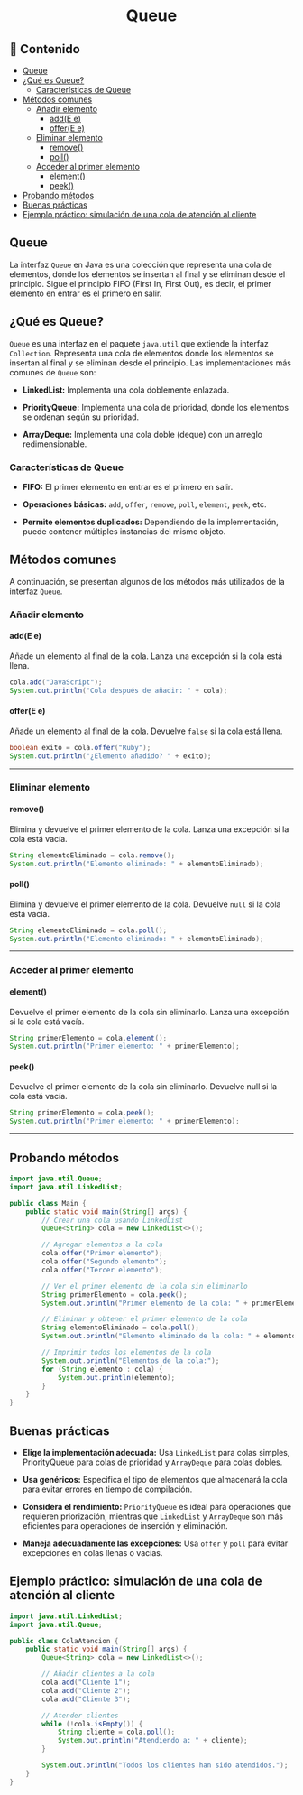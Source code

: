 <h1 align="center">Queue</h1>

<h2>📑 Contenido</h2>

- [Queue](#queue)
- [¿Qué es Queue?](#qué-es-queue)
  - [Características de Queue](#características-de-queue)
- [Métodos comunes](#métodos-comunes)
  - [Añadir elemento](#añadir-elemento)
    - [add(E e)](#adde-e)
    - [offer(E e)](#offere-e)
  - [Eliminar elemento](#eliminar-elemento)
    - [remove()](#remove)
    - [poll()](#poll)
  - [Acceder al primer elemento](#acceder-al-primer-elemento)
    - [element()](#element)
    - [peek()](#peek)
- [Probando métodos](#probando-métodos)
- [Buenas prácticas](#buenas-prácticas)
- [Ejemplo práctico: simulación de una cola de atención al cliente](#ejemplo-práctico-simulación-de-una-cola-de-atención-al-cliente)

## Queue

La interfaz `Queue` en Java es una colección que representa una cola de elementos, donde los elementos se insertan al final y se eliminan desde el principio. Sigue el principio FIFO (First In, First Out), es decir, el primer elemento en entrar es el primero en salir.

## ¿Qué es Queue?

`Queue` es una interfaz en el paquete `java.util` que extiende la interfaz `Collection`. Representa una cola de elementos donde los elementos se insertan al final y se eliminan desde el principio. Las implementaciones más comunes de `Queue` son:

- **LinkedList:** Implementa una cola doblemente enlazada.

- **PriorityQueue:** Implementa una cola de prioridad, donde los elementos se ordenan según su prioridad.

- **ArrayDeque:** Implementa una cola doble (deque) con un arreglo redimensionable.

### Características de Queue

- **FIFO:** El primer elemento en entrar es el primero en salir.

- **Operaciones básicas:** `add`, `offer`, `remove`, `poll`, `element`, `peek`, etc.

- **Permite elementos duplicados:** Dependiendo de la implementación, puede contener múltiples instancias del mismo objeto.

## Métodos comunes

A continuación, se presentan algunos de los métodos más utilizados de la interfaz `Queue`.

### Añadir elemento

#### add(E e)

Añade un elemento al final de la cola. Lanza una excepción si la cola está llena.

```java
cola.add("JavaScript");
System.out.println("Cola después de añadir: " + cola);
```

#### offer(E e)

Añade un elemento al final de la cola. Devuelve `false` si la cola está llena.

```java
boolean exito = cola.offer("Ruby");
System.out.println("¿Elemento añadido? " + exito);
```

---

### Eliminar elemento

#### remove()

Elimina y devuelve el primer elemento de la cola. Lanza una excepción si la cola está vacía.

```java
String elementoEliminado = cola.remove();
System.out.println("Elemento eliminado: " + elementoEliminado);
```

#### poll()

Elimina y devuelve el primer elemento de la cola. Devuelve `null` si la cola está vacía.

```java
String elementoEliminado = cola.poll();
System.out.println("Elemento eliminado: " + elementoEliminado);
```

---

### Acceder al primer elemento

#### element()

Devuelve el primer elemento de la cola sin eliminarlo. Lanza una excepción si la cola está vacía.

```java
String primerElemento = cola.element();
System.out.println("Primer elemento: " + primerElemento);
```

#### peek()

Devuelve el primer elemento de la cola sin eliminarlo. Devuelve null si la cola está vacía.

```java
String primerElemento = cola.peek();
System.out.println("Primer elemento: " + primerElemento);
```

---

## Probando métodos

```java
import java.util.Queue;
import java.util.LinkedList;

public class Main {
    public static void main(String[] args) {
        // Crear una cola usando LinkedList
        Queue<String> cola = new LinkedList<>();

        // Agregar elementos a la cola
        cola.offer("Primer elemento");
        cola.offer("Segundo elemento");
        cola.offer("Tercer elemento");

        // Ver el primer elemento de la cola sin eliminarlo
        String primerElemento = cola.peek();
        System.out.println("Primer elemento de la cola: " + primerElemento);

        // Eliminar y obtener el primer elemento de la cola
        String elementoEliminado = cola.poll();
        System.out.println("Elemento eliminado de la cola: " + elementoEliminado);

        // Imprimir todos los elementos de la cola
        System.out.println("Elementos de la cola:");
        for (String elemento : cola) {
            System.out.println(elemento);
        }
    }
}
```

## Buenas prácticas

- **Elige la implementación adecuada:** Usa `LinkedList` para colas simples, PriorityQueue para colas de prioridad y `ArrayDeque` para colas dobles.

- **Usa genéricos:** Especifica el tipo de elementos que almacenará la cola para evitar errores en tiempo de compilación.

- **Considera el rendimiento:** `PriorityQueue` es ideal para operaciones que requieren priorización, mientras que `LinkedList` y `ArrayDeque` son más eficientes para operaciones de inserción y eliminación.

- **Maneja adecuadamente las excepciones:** Usa `offer` y `poll` para evitar excepciones en colas llenas o vacías.

## Ejemplo práctico: simulación de una cola de atención al cliente

```java
import java.util.LinkedList;
import java.util.Queue;

public class ColaAtencion {
    public static void main(String[] args) {
        Queue<String> cola = new LinkedList<>();

        // Añadir clientes a la cola
        cola.add("Cliente 1");
        cola.add("Cliente 2");
        cola.add("Cliente 3");

        // Atender clientes
        while (!cola.isEmpty()) {
            String cliente = cola.poll();
            System.out.println("Atendiendo a: " + cliente);
        }

        System.out.println("Todos los clientes han sido atendidos.");
    }
}
```
